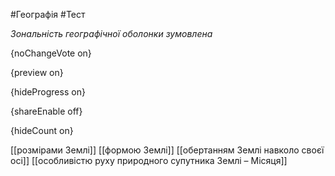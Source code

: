 #Географія #Тест

*Зональність географічної оболонки зумовлена*

{noChangeVote on}

{preview on}

{hideProgress on}

{shareEnable off}

{hideCount on}

[[розмірами Землі]]
[[формою Землі]]
[[обертанням Землі навколо своєї осі]]
[[особливістю руху природного супутника Землі – Місяця]]
